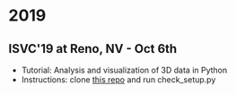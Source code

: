 # 2019
## ISVC'19 at Reno, NV - Oct 6th
- Tutorial: Analysis and visualization of 3D data in Python
- Instructions: clone [this repo](https://github.com/imagexd/2019) and run check_setup.py
